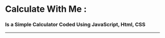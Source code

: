 # Calculate With Me :
### Is a Simple Calculator Coded Using JavaScript, Html, CSS
-------------------------------------------------------------------------------


